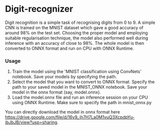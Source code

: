 # Digit-recognizer
Digit recognition is a simple task of recognising digits from 0 to 9. A simple CNN is trained on the MNIST dataset which gave a good accuracy of around 98% on the test set. Choosing the proper model and employing suitable regularisation technique, the model also performed well during inference with an accuracy of close to 98%. The whole model is then converted to ONNX format and run on CPU with ONNX Runtime.


### Usage
1. Train the model using the 'MNIST classification using ConvNets' notebook. Save your models by specifying the path. 
2. Select the model that you want to convert to ONNX format. Specify the path to your saved model in the MNIST_ONNX notebook. Save your model in the onnx format (say, model.onnx).   
3. Load the model.onnx file and run an inference session on your CPU using ONNX Runtime. Make sure to specify the path in mnist_onnx.py 

You can directly download the model in onnx format here https://drive.google.com/file/d/16y9_jh7H7La0M1vuQ3XcpdpYu-ibJbJB/view?usp=sharing. 


